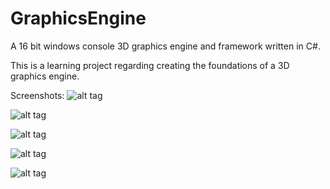 # GraphicsEngine
A 16 bit windows console 3D graphics engine and framework written in C#.

This is a learning project regarding creating the foundations of a 3D graphics engine.

Screenshots:
![alt tag](http://gfycat.com/WeepyGloriousAnaconda)

![alt tag](http://i.imgur.com/ScSQBY8.png)

![alt tag](http://i.imgur.com/UKBWv02.png)

![alt tag](http://i.imgur.com/JYhHDZI.png)

![alt tag](http://i.imgur.com/9IdgJmj.png)
